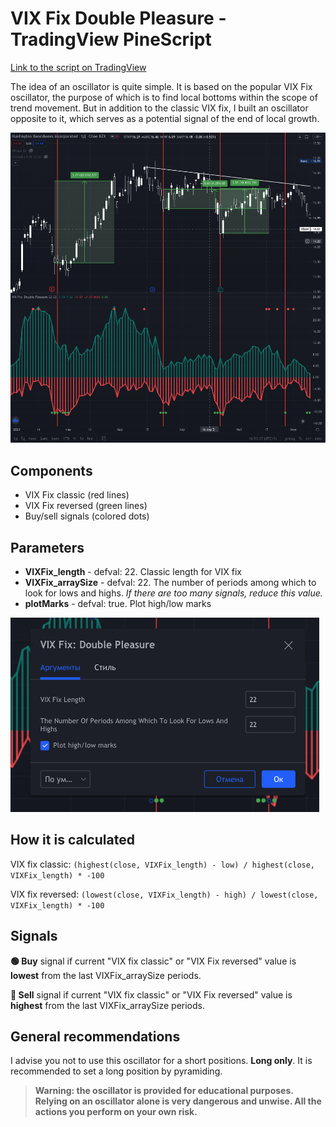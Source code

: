 # VIX Fix Double Pleasure - TradingView PineScript

[Link to the script on TradingView](https://ru.tradingview.com/script/9zutsrOa-vix-fix-double-pleasure/)

The idea of an oscillator is quite simple. It is based on the popular VIX Fix oscillator, the purpose of which is to find local bottoms within the scope of trend movement. But in addition to the classic VIX fix, I built an oscillator opposite to it, which serves as a potential signal of the end of local growth.

![VIX Fix Double Pleasure](img/01.png)

## Components

* VIX Fix classic (red lines)
* VIX Fix reversed (green lines)
* Buy/sell signals (colored dots)

## Parameters

* **VIXFix_length** - defval: 22. Classic length for VIX fix
* **VIXFix_arraySize** - defval: 22. The number of periods among which to look for lows and highs. *If there are too many signals, reduce this value.*
* **plotMarks** - defval: true. Plot high/low marks

![VIX Fix Double Pleasure: Settings](img/02.png)

## How it is calculated

VIX fix classic: `(highest(close, VIXFix_length) - low) / highest(close, VIXFix_length) * -100`

VIX fix reversed: `(lowest(close, VIXFix_length) - high) / lowest(close, VIXFix_length) * -100`

## Signals

**🟢 Buy** signal if current "VIX fix classic" or "VIX Fix reversed" value is **lowest** from the last VIXFix_arraySize periods.

**🔴 Sell** signal if current "VIX fix classic" or "VIX Fix reversed" value is **highest** from the last VIXFix_arraySize periods.

## General recommendations

I advise you not to use this oscillator for a short positions. **Long only**. It is recommended to set a long position by pyramiding.

> **Warning: the oscillator is provided for educational purposes. Relying on an oscillator alone is very dangerous and unwise. All the actions you perform on your own risk.**
